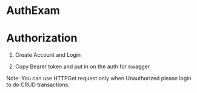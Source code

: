 # AuthExam


# Authorization

1. Create Account and Login

2. Copy Bearer token and put in on the auth for swagger



Note: You can use HTTPGet request only when Unauthorized please login to do CRUD transactions.
